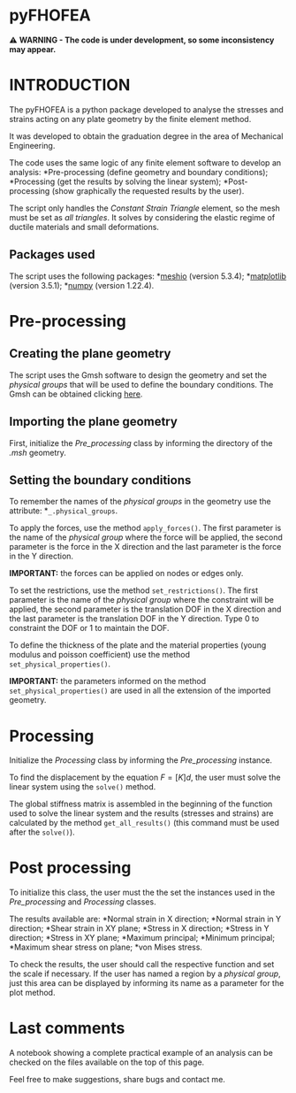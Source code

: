 # pyFHOFEA

⚠️ **WARNING - The code is under development, so some inconsistency may appear.**

# INTRODUCTION

The pyFHOFEA is a python package developed to analyse the stresses and strains acting on any plate geometry by the finite element method.

It was developed to obtain the graduation degree in the area of Mechanical Engineering.

The code uses the same logic of any finite element software to develop an analysis:
*Pre-processing (define geometry and boundary conditions);
*Processing (get the results by solving the linear system);
*Post-processing (show graphically the requested results by the user).

The script only handles the *Constant Strain Triangle* element, so the mesh must be set as *all triangles*. It solves by considering the elastic regime of ductile materials and small deformations.

## Packages used

The script uses the following packages:
*[meshio](https://github.com/nschloe/meshio) (version 5.3.4);
*[matplotlib](https://matplotlib.org/3.5.1/index.html) (version 3.5.1);
*[numpy](https://numpy.org/doc/) (version 1.22.4).


# Pre-processing

## Creating the plane geometry

The script uses the Gmsh software to design the geometry and set the *physical groups* that will be used to define the boundary conditions. The Gmsh can be obtained clicking [here](https://gmsh.info/).

## Importing the plane geometry

First, initialize the *Pre_processing* class by informing the directory of the *.msh* geometry.

## Setting the boundary conditions

To remember the names of the *physical groups* in the geometry use the attribute:
*```_.physical_groups```.

To apply the forces, use the method ```apply_forces()```. The first parameter is the name of the *physical group* where the force will be applied, the second parameter is the force in the X direction and the last parameter is the force in the Y direction.

**IMPORTANT:** the forces can be applied on nodes or edges only.

To set the restrictions, use the method ```set_restrictions()```. The first parameter is the name of the *physical group* where the constraint will be applied, the second parameter is the translation DOF in the X direction and the last parameter is the translation DOF in the Y direction. Type 0 to constraint the DOF or 1 to maintain the DOF.
 
To define the thickness of the plate and the material properties (young modulus and poisson coefficient) use the method ```set_physical_properties()```.

**IMPORTANT:** the parameters informed on the method ```set_physical_properties()``` are used in all the extension of the imported geometry.

# Processing

Initialize the *Processing* class by informing the *Pre_processing* instance.

To find the displacement by the equation ${F} = [K]{d}$, the user must solve the linear system using the ```solve()``` method.

The global stiffness matrix is assembled in the beginning of the function used to solve the linear system and the results (stresses and strains) are calculated by the method ```get_all_results()``` (this command must be used after the ```solve()```).

# Post processing

To initialize this class, the user must the the set the instances used in the *Pre_processing* and *Processing* classes.

The results available are:
*Normal strain in X direction;
*Normal strain in Y direction;
*Shear strain in XY plane;
*Stress in X direction;
*Stress in Y direction;
*Stress in XY plane;
*Maximum principal;
*Minimum principal;
*Maximum shear stress on plane;
*von Mises stress.

To check the results, the user should call the respective function and set the scale if necessary.
If the user has named a region by a *physical group*, just this area can be displayed by informing its name as a parameter for the plot method.

# Last comments

A notebook showing a complete practical example of an analysis can be checked on the files available on the top of this page.

Feel free to make suggestions, share bugs and contact me.
